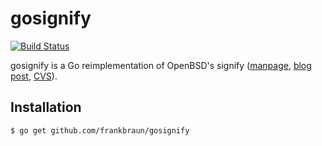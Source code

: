 # gosignify

[![Build Status](https://travis-ci.org/frankbraun/gosignify.png)](https://travis-ci.org/frankbraun/gosignify)

gosignify is a Go reimplementation of OpenBSD's signify
([manpage](http://www.openbsd.org/cgi-bin/man.cgi/OpenBSD-current/man1/signify.1), [blog post](http://www.tedunangst.com/flak/post/signify), [CVS](http://cvsweb.openbsd.org/cgi-bin/cvsweb/src/usr.bin/signify/)).

## Installation

	$ go get github.com/frankbraun/gosignify
